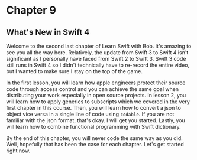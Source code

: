 # Chapter 9
## What's New in Swift 4
Welcome to the second last chapter of Learn Swift with Bob. It's amazing to see you all the way here. Relatively, the update from Swift 3 to Swift 4 isn't significant as I personally have faced from Swift 2 to Swift 3. Swift 3 code still runs in Swift 4 so I didn't technically have to re-record the entire video, but I wanted to make sure I stay on the top of the game.

In the first lesson, you will learn how apple engineers protect their source code through access control and you can achieve the same goal when distributing your work especially in open source projects. In lesson 2, you will learn how to apply generics to subscripts which we covered in the very first chapter in this course. Then, you will learn how to convert a json to object vice versa in a single line of code using `codable`. If you are not familiar with the json format, that's okay. I will get you started. Lastly, you will learn how to combine functional programming with Swift dictionary.

By the end of this chapter, you will never code the same way as you did. Well, hopefully that has been the case for each chapter. Let's get started right now. 
